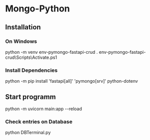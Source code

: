 # Mongo-Python
## Installation
### On Windows
python -m venv env-pymongo-fastapi-crud
. env-pymongo-fastapi-crud\Scripts\Activate.ps1

### Install Dependencies
python -m pip install 'fastapi[all]' 'pymongo[srv]' python-dotenv

## Start programm
python -m uvicorn main:app --reload
### Check entries on Database
python DBTerminal.py
